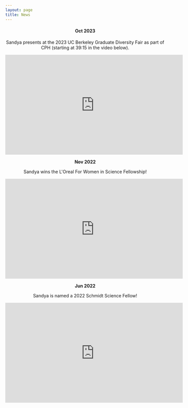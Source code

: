 ```yaml
---
layout: page
title: News
---
```


<h4 style="text-align: center;"><b>Oct 2023</b></h4>

<p style="text-align: center;">Sandya presents at the 2023 UC Berkeley Graduate Diversity Fair as part of CPH (starting at 39:15 in the video below).</p>

<iframe width="560" height="315" src="https://www.youtube.com/embed/XAV4WkQviOM?si=XqtuA8LQnA4bgm2b" title="YouTube video player" frameborder="0" allow="accelerometer; autoplay; clipboard-write; encrypted-media; gyroscope; picture-in-picture; web-share" allowfullscreen></iframe>

<p style="text-align: center;"><b>Nov 2022</b></p>

<p style="text-align: center;">Sandya wins the L'Oreal For Women in Science Fellowship!</p>

<iframe width="560" height="315" src="https://www.youtube.com/embed/KnHq8WW9BoE?si=KPpdHx85QcMGdoJh" title="YouTube video player" frameborder="0" allow="accelerometer; autoplay; clipboard-write; encrypted-media; gyroscope; picture-in-picture; web-share" allowfullscreen></iframe>

<p style="text-align: center;"><b>Jun 2022</b></p>

<p style="text-align: center;">Sandya is named a 2022 Schmidt Science Fellow!</p>

<iframe width="560" height="315" src="https://www.youtube.com/embed/0xt02t6esig?si=BnMXiqgTTiPBqlFN" title="YouTube video player" frameborder="0" allow="accelerometer; autoplay; clipboard-write; encrypted-media; gyroscope; picture-in-picture; web-share" allowfullscreen></iframe>
